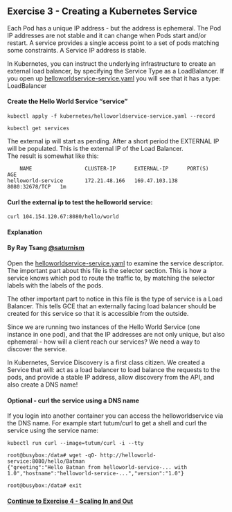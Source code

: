 ## Exercise 3 - Creating a Kubernetes Service

Each Pod has a unique IP address - but the address is ephemeral.  The Pod IP addresses are not stable and it can change when Pods start and/or restart. A service provides a single access point to a set of pods matching some constraints. A Service IP address is stable.

In Kubernetes, you can instruct the underlying infrastructure to create an external load balancer, by specifying the Service Type as a LoadBalancer.  If you open up [helloworldservice-service.yaml](helloworldservice-service.yaml) you will see that it has a type: LoadBalancer

#### Create the Hello World Service “service”

`kubectl apply -f kubernetes/helloworldservice-service.yaml --record`

`kubectl get services`

The external ip will start as pending.  After a short period the EXTERNAL IP will be populated.   This is the external IP of the Load Balancer.   
The result is somewhat like this:
```
    NAME                 CLUSTER-IP      EXTERNAL-IP      PORT(S)          AGE
helloworld-service       172.21.48.166   169.47.103.138   8080:32678/TCP   1m

```

#### Curl the external ip to test the helloworld service:

`curl 104.154.120.67:8080/hello/world`

#### Explanation
#### By Ray Tsang [@saturnism](https://twitter.com/saturnism)

Open the [helloworldservice-service.yaml](helloworldservice-service.yaml) to examine the service descriptor. The important part about this file is the selector section. This is how a service knows which pod to route the traffic to, by matching the selector labels with the labels of the pods.

The other important part to notice in this file is the type of service is a Load Balancer.  This tells GCE that an externally facing load balancer should be created for this service so that it is accessible from the outside.

Since we are running two instances of the Hello World Service (one instance in one pod), and that the IP addresses are not only unique, but also ephemeral - how will a client reach our services? We need a way to discover the service.

In Kubernetes, Service Discovery is a first class citizen. We created a Service that will:
act as a load balancer to load balance the requests to the pods, and
provide a stable IP address, allow discovery from the API, and also create a DNS name!

#### Optional - curl the service using a DNS name

If you login into another container you can access the helloworldservice via the DNS name.  For example start  tutum/curl to get a shell and curl the service using the service name:

```
kubectl run curl --image=tutum/curl -i --tty

root@busybox:/data# wget -qO- http://helloworld-service:8080/hello/Batman
{"greeting":"Hello Batman from helloworld-service-... with 1.0","hostname":"helloworld-service-...","version":"1.0"}

root@busybox:/data# exit
```

#### [Continue to Exercise 4 - Scaling In and Out](../exercise-4/README.md)
